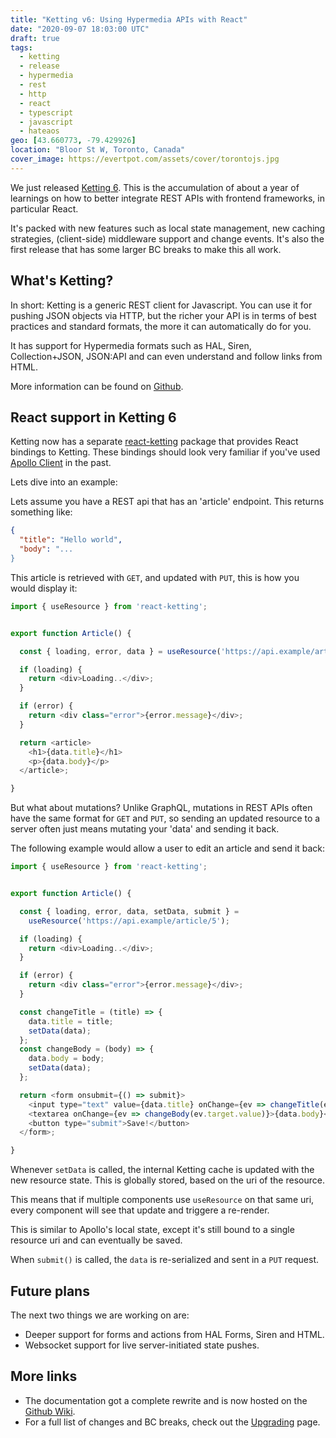 ```yaml
---
title: "Ketting v6: Using Hypermedia APIs with React"
date: "2020-09-07 18:03:00 UTC"
draft: true
tags:
  - ketting
  - release
  - hypermedia
  - rest
  - http
  - react
  - typescript
  - javascript
  - hateaos
geo: [43.660773, -79.429926]
location: "Bloor St W, Toronto, Canada"
cover_image: https://evertpot.com/assets/cover/torontojs.jpg
---
```


We just released [Ketting 6][1]. This is the accumulation of about a year
of learnings on how to better integrate REST APIs with frontend frameworks,
in particular React.

It's packed with new features such as local state management, new caching
strategies, (client-side) middleware support and change events. It's also
the first release that has some larger BC breaks to make this all work.

What's Ketting?
---------------

In short: Ketting is a generic REST client for Javascript. You can use it
for pushing JSON objects via HTTP, but the richer your API is in terms of
best practices and standard formats, the more it can automatically do for
you.

It has support for Hypermedia formats such as HAL, Siren, Collection+JSON,
JSON:API and can even understand and follow links from HTML.

More information can be found on [Github][1].


React support in Ketting 6
--------------------------

Ketting now has a separate [react-ketting][2] package that provides React
bindings to Ketting. These bindings should look very familiar if you've
used [Apollo Client][3] in the past.

Lets dive into an example:

Lets assume you have a REST api that has an 'article' endpoint. This returns
something like:

```json
{
  "title": "Hello world",
  "body": "...
}
```

This article is retrieved with `GET`, and updated with `PUT`, this is how
you would display it:

```javascript
import { useResource } from 'react-ketting';


export function Article() {

  const { loading, error, data } = useResource('https://api.example/article/5');

  if (loading) {
    return <div>Loading..</div>;
  }

  if (error) {
    return <div class="error">{error.message}</div>;
  }

  return <article>
    <h1>{data.title}</h1>
    <p>{data.body}</p>
  </article>;

}
```

But what about mutations? Unlike GraphQL, mutations in REST APIs often have
the same format for `GET` and `PUT`, so sending an updated resource to a
server often just means mutating your 'data' and sending it back.

The following example would allow a user to edit an article and send it back:

```javascript
import { useResource } from 'react-ketting';


export function Article() {

  const { loading, error, data, setData, submit } = 
    useResource('https://api.example/article/5');

  if (loading) {
    return <div>Loading..</div>;
  }

  if (error) {
    return <div class="error">{error.message}</div>;
  }

  const changeTitle = (title) => {
    data.title = title;
    setData(data);
  };
  const changeBody = (body) => {
    data.body = body;
    setData(data);
  };

  return <form onsubmit={() => submit}>
    <input type="text" value={data.title} onChange={ev => changeTitle(ev.target.value)  />
    <textarea onChange={ev => changeBody(ev.target.value)}>{data.body}</textarea>
    <button type="submit">Save!</button>
  </form>;

}
```

Whenever `setData` is called, the internal Ketting cache is updated with the new
resource state. This is globally stored, based on the uri of the resource.

This means that if multiple components use `useResource` on that same uri,
every component will see that update and triggere a re-render.

This is similar to Apollo's local state, except it's still bound to a single
resource uri and can eventually be saved.

When `submit()` is called, the `data` is re-serialized and sent in a `PUT`
request.


Future plans
------------

The next two things we are working on are:

* Deeper support for forms and actions from HAL Forms, Siren and HTML.
* Websocket support for live server-initiated state pushes.

More links
----------

* The documentation got a complete rewrite and is now hosted on the
  [Github Wiki][5].
* For a full list of changes and BC breaks, check out the [Upgrading][4] page.


[1]: https://github.com/badgateway/ketting/
[2]: https://github.com/badgateway/react-ketting
[3]: https://www.apollographql.com/docs/react/
[4]: https://github.com/badgateway/ketting/wiki/Upgrading
[5]: https://github.com/badgateway/ketting/wiki
